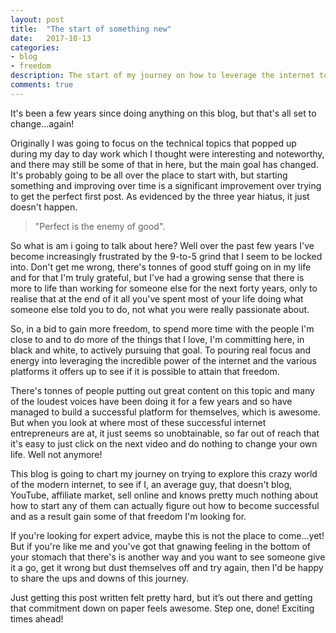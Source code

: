 ```yaml
---
layout: post
title:  "The start of something new"
date:   2017-10-13
categories:
- blog
- freedom
description: The start of my journey on how to leverage the internet to make a better life for me and my family.
comments: true
---
```


It's been a few years since doing anything on this blog, but that's all set to change...again!

Originally I was going to focus on the technical topics that popped up during my day to day work which I thought were interesting and noteworthy, and there may still be some of that in here, but the main goal has changed. It's probably going to be all over the place to start with, but starting something and improving over time is a significant improvement over trying to get the perfect first post. As evidenced by the three year hiatus, it just doesn't happen.

> "Perfect is the enemy of good".

So what is am i going to talk about here? Well over the past few years I've become increasingly frustrated by the 9-to-5 grind that I seem to be locked into. Don't get me wrong, there's tonnes of good stuff going on in my life and for that I'm truly grateful, but I've had a growing sense that there is more to life than working for someone else for the next forty years, only to realise that at the end of it all you've spent most of your life doing what someone else told you to do, not what you were really passionate about.

So, in a bid to gain more freedom, to spend more time with the people I'm close to and to do more of the things that I love, I'm committing here, in black and white, to actively pursuing that goal. To pouring real focus and energy into leveraging the incredible power of the internet and the various platforms it offers up to see if it is possible to attain that freedom.

There's tonnes of people putting out great content on this topic and many of the loudest voices have been doing it for a few years and so have managed to build a successful platform for themselves, which is awesome. But when you look at where most of these successful internet entrepreneurs are at, it just seems so unobtainable, so far out of reach that it's easy to just click on the next video and do nothing to change your own life. Well not anymore!

This blog is going to chart my journey on trying to explore this crazy world of the modern internet, to see if I, an average guy, that doesn't blog, YouTube, affiliate market, sell online and knows pretty much nothing about how to start any of them can actually figure out how to become successful and as a result gain some of that freedom I'm looking for.

If you're looking for expert advice, maybe this is not the place to come...yet! But if you're like me and you've got that gnawing feeling in the bottom of your stomach that there's is another way and you want to see someone give it a go, get it wrong but dust themselves off and try again, then I'd be happy to share the ups and downs of this journey.

Just getting this post written felt pretty hard, but it’s out there and getting that commitment down on paper feels awesome.  Step one, done! Exciting times ahead!
